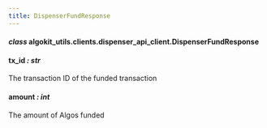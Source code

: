 ```yaml
---
title: DispenserFundResponse
---
```

#### *class* algokit_utils.clients.dispenser_api_client.DispenserFundResponse

#### tx_id *: str*

The transaction ID of the funded transaction

#### amount *: int*

The amount of Algos funded